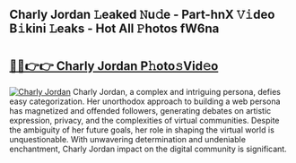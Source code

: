 ## Charly Jordan 𝙻eaked 𝙽u𝚍e - Part-hnX 𝚅𝚒deo B𝚒kini 𝙻eaks - Hot All 𝙿hotos fW6na

# <h2><a href="http://ld0mof.urlbe.top/?page=Charly+Jordan">🔗🔗👉👉 Charly Jordan P𝚑oto𝚜Vid𝚎o</a></h2>

[![Charly Jordan](https://i.imgur.com/eBuTRDB.gif)](http://ld0mof.urlbe.top/?page=Charly+Jordan)
Charly Jordan, a complex and intriguing persona, defies easy categorization. Her unorthodox approach to building a web persona has magnetized and offended followers, generating debates on artistic expression, privacy, and the complexities of virtual communities. Despite the ambiguity of her future goals, her role in shaping the virtual world is unquestionable. With unwavering determination and undeniable enchantment, Charly Jordan impact on the digital community is significant.
